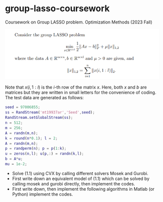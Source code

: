 # group-lasso-coursework
Coursework on Group LASSO problem. Optimization Methods (2023 Fall)

![](./doc/demo.png)

Note that $x(i, 1: l)$ is the $i$-th row of the matrix $x$. Here, both $x$ and $b$ are matrices but they are written in small letters for the convenience of coding. The test data are generated as follows:

```MATLAB
seed = 97006855;
ss = RandStream('mt19937ar','Seed',seed);
RandStream.setGlobalStream(ss);
n = 512;
m = 256;
A = randn(m,n);
k = round(n*0.1); l = 2;
A = randn(m,n);
p = randperm(n); p = p(1:k);
u = zeros(n,l); u(p,:) = randn(k,l);
b = A*u;
mu = 1e-2;
```

- Solve (1.1) using CVX by calling different solvers Mosek and Gurobi.
- First write down an equivalent model of (1.1) which can be solved by calling mosek and gurobi directly, then implement the codes.
- First write down, then implement the following algorithms in Matlab (or Python) implement the codes.

